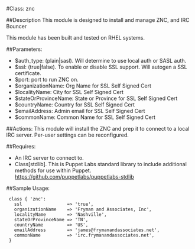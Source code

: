 #Class: znc

##Description
  This module is designed to install and manage ZNC, and IRC Bouncer

  This module has been built and tested on RHEL systems.

##Parameters:
  + $auth_type: (plain|sasl). Will determine to use local auth or SASL auth.
  + $ssl: (true|false). To enable or disable SSL support. Will autogen a SSL certificate.
  + $port: port to run ZNC on.
  + $organizationName: Org Name for SSL Self Signed Cert
  + $localityName: City for SSL Self Signed Cert
  + $stateOrProvinceName: State or Province for SSL Self Signed Cert
  + $countryName: Country for SSL Self Signed Cert
  + $emailAddress: Admin email for SSL Self Signed Cert
  + $commonName: Common Name for SSL Self Signed Cert

##Actions:
  This module will install the ZNC and prep it to connect
  to a local IRC server. Per-user settings can be reconfigured.

##Requires:
 + An IRC server to connect to.
 + Class[stdlib]. This is Puppet Labs standard library to include additional methods for use within Puppet. https://github.com/puppetlabs/puppetlabs-stdlib

##Sample Usage:

```
 class { 'znc': 
   ssl                 => 'true', 
   organizationName    => 'Fryman and Associates, Inc',
   localityName        => 'Nashville',
   stateOrProvinceName => 'TN',
   countryName         => 'US',
   emailAddress        => 'james@frymanandassociates.net',
   commonName          => 'irc.frymanandassociates.net',
 }
```
